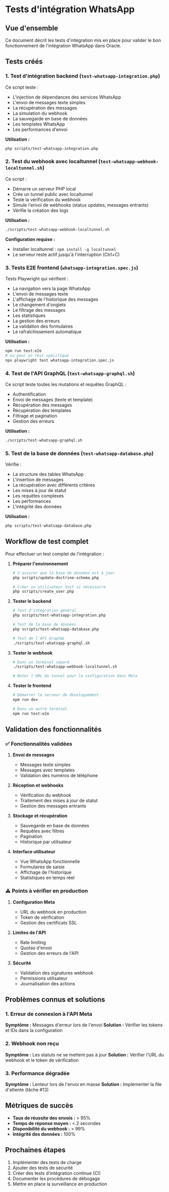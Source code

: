 # Tests d'intégration WhatsApp

## Vue d'ensemble

Ce document décrit les tests d'intégration mis en place pour valider le bon fonctionnement de l'intégration WhatsApp dans Oracle.

## Tests créés

### 1. Test d'intégration backend (`test-whatsapp-integration.php`)

Ce script teste :
- L'injection de dépendances des services WhatsApp
- L'envoi de messages texte simples
- La récupération des messages
- La simulation du webhook
- La sauvegarde en base de données
- Les templates WhatsApp
- Les performances d'envoi

**Utilisation :**
```bash
php scripts/test-whatsapp-integration.php
```

### 2. Test du webhook avec localtunnel (`test-whatsapp-webhook-localtunnel.sh`)

Ce script :
- Démarre un serveur PHP local
- Crée un tunnel public avec localtunnel
- Teste la vérification du webhook
- Simule l'envoi de webhooks (status updates, messages entrants)
- Vérifie la création des logs

**Utilisation :**
```bash
./scripts/test-whatsapp-webhook-localtunnel.sh
```

**Configuration requise :**
- Installer localtunnel : `npm install -g localtunnel`
- Le serveur reste actif jusqu'à l'interruption (Ctrl+C)

### 3. Tests E2E frontend (`whatsapp-integration.spec.js`)

Tests Playwright qui vérifient :
- La navigation vers la page WhatsApp
- L'envoi de messages texte
- L'affichage de l'historique des messages
- Le changement d'onglets
- Le filtrage des messages
- Les statistiques
- La gestion des erreurs
- La validation des formulaires
- Le rafraîchissement automatique

**Utilisation :**
```bash
npm run test:e2e
# ou pour un test spécifique
npx playwright test whatsapp-integration.spec.js
```

### 4. Test de l'API GraphQL (`test-whatsapp-graphql.sh`)

Ce script teste toutes les mutations et requêtes GraphQL :
- Authentification
- Envoi de messages (texte et template)
- Récupération des messages
- Récupération des templates
- Filtrage et pagination
- Gestion des erreurs

**Utilisation :**
```bash
./scripts/test-whatsapp-graphql.sh
```

### 5. Test de la base de données (`test-whatsapp-database.php`)

Vérifie :
- La structure des tables WhatsApp
- L'insertion de messages
- La récupération avec différents critères
- Les mises à jour de statut
- Les requêtes complexes
- Les performances
- L'intégrité des données

**Utilisation :**
```bash
php scripts/test-whatsapp-database.php
```

## Workflow de test complet

Pour effectuer un test complet de l'intégration :

1. **Préparer l'environnement**
   ```bash
   # S'assurer que la base de données est à jour
   php scripts/update-doctrine-schema.php
   
   # Créer un utilisateur test si nécessaire
   php scripts/create_user.php
   ```

2. **Tester le backend**
   ```bash
   # Test d'intégration général
   php scripts/test-whatsapp-integration.php
   
   # Test de la base de données
   php scripts/test-whatsapp-database.php
   
   # Test de l'API GraphQL
   ./scripts/test-whatsapp-graphql.sh
   ```

3. **Tester le webhook**
   ```bash
   # Dans un terminal séparé
   ./scripts/test-whatsapp-webhook-localtunnel.sh
   
   # Noter l'URL du tunnel pour la configuration dans Meta
   ```

4. **Tester le frontend**
   ```bash
   # Démarrer le serveur de développement
   npm run dev
   
   # Dans un autre terminal
   npm run test:e2e
   ```

## Validation des fonctionnalités

### ✅ Fonctionnalités validées

1. **Envoi de messages**
   - Messages texte simples
   - Messages avec templates
   - Validation des numéros de téléphone

2. **Réception et webhooks**
   - Vérification du webhook
   - Traitement des mises à jour de statut
   - Gestion des messages entrants

3. **Stockage et récupération**
   - Sauvegarde en base de données
   - Requêtes avec filtres
   - Pagination
   - Historique par utilisateur

4. **Interface utilisateur**
   - Vue WhatsApp fonctionnelle
   - Formulaires de saisie
   - Affichage de l'historique
   - Statistiques en temps réel

### ⚠️ Points à vérifier en production

1. **Configuration Meta**
   - URL du webhook en production
   - Token de vérification
   - Gestion des certificats SSL

2. **Limites de l'API**
   - Rate limiting
   - Quotas d'envoi
   - Gestion des erreurs de l'API

3. **Sécurité**
   - Validation des signatures webhook
   - Permissions utilisateur
   - Journalisation des actions

## Problèmes connus et solutions

### 1. Erreur de connexion à l'API Meta
**Symptôme :** Messages d'erreur lors de l'envoi
**Solution :** Vérifier les tokens et IDs dans la configuration

### 2. Webhook non reçu
**Symptôme :** Les statuts ne se mettent pas à jour
**Solution :** Vérifier l'URL du webhook et le token de vérification

### 3. Performance dégradée
**Symptôme :** Lenteur lors de l'envoi en masse
**Solution :** Implémenter la file d'attente (tâche #13)

## Métriques de succès

- **Taux de réussite des envois :** > 95%
- **Temps de réponse moyen :** < 2 secondes
- **Disponibilité du webhook :** > 99%
- **Intégrité des données :** 100%

## Prochaines étapes

1. Implémenter des tests de charge
2. Ajouter des tests de sécurité
3. Créer des tests d'intégration continue (CI)
4. Documenter les procédures de débogage
5. Mettre en place la surveillance en production